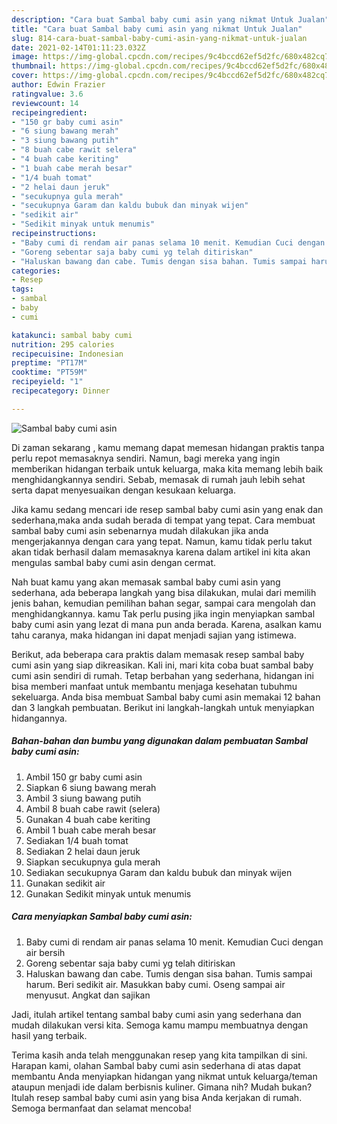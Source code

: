 ```yaml
---
description: "Cara buat Sambal baby cumi asin yang nikmat Untuk Jualan"
title: "Cara buat Sambal baby cumi asin yang nikmat Untuk Jualan"
slug: 814-cara-buat-sambal-baby-cumi-asin-yang-nikmat-untuk-jualan
date: 2021-02-14T01:11:23.032Z
image: https://img-global.cpcdn.com/recipes/9c4bccd62ef5d2fc/680x482cq70/sambal-baby-cumi-asin-foto-resep-utama.jpg
thumbnail: https://img-global.cpcdn.com/recipes/9c4bccd62ef5d2fc/680x482cq70/sambal-baby-cumi-asin-foto-resep-utama.jpg
cover: https://img-global.cpcdn.com/recipes/9c4bccd62ef5d2fc/680x482cq70/sambal-baby-cumi-asin-foto-resep-utama.jpg
author: Edwin Frazier
ratingvalue: 3.6
reviewcount: 14
recipeingredient:
- "150 gr baby cumi asin"
- "6 siung bawang merah"
- "3 siung bawang putih"
- "8 buah cabe rawit selera"
- "4 buah cabe keriting"
- "1 buah cabe merah besar"
- "1/4 buah tomat"
- "2 helai daun jeruk"
- "secukupnya gula merah"
- "secukupnya Garam dan kaldu bubuk dan minyak wijen"
- "sedikit air"
- "Sedikit minyak untuk menumis"
recipeinstructions:
- "Baby cumi di rendam air panas selama 10 menit. Kemudian Cuci dengan air bersih"
- "Goreng sebentar saja baby cumi yg telah ditiriskan"
- "Haluskan bawang dan cabe. Tumis dengan sisa bahan. Tumis sampai harum. Beri sedikit air. Masukkan baby cumi. Oseng sampai air menyusut. Angkat dan sajikan"
categories:
- Resep
tags:
- sambal
- baby
- cumi

katakunci: sambal baby cumi 
nutrition: 295 calories
recipecuisine: Indonesian
preptime: "PT17M"
cooktime: "PT59M"
recipeyield: "1"
recipecategory: Dinner

---
```



![Sambal baby cumi asin](https://img-global.cpcdn.com/recipes/9c4bccd62ef5d2fc/680x482cq70/sambal-baby-cumi-asin-foto-resep-utama.jpg)

Di zaman  sekarang , kamu memang dapat memesan hidangan praktis tanpa perlu repot memasaknya sendiri. Namun, bagi mereka yang ingin memberikan hidangan terbaik untuk keluarga, maka kita memang lebih baik menghidangkannya sendiri. Sebab, memasak di rumah jauh lebih sehat serta dapat menyesuaikan dengan kesukaan keluarga.

Jika kamu sedang mencari ide resep sambal baby cumi asin yang enak dan sederhana,maka anda sudah berada di tempat yang tepat. Cara membuat sambal baby cumi asin  sebenarnya mudah dilakukan jika anda mengerjakannya dengan cara yang tepat. Namun, kamu tidak perlu takut akan tidak berhasil dalam memasaknya 
karena dalam artikel ini kita akan mengulas sambal baby cumi asin dengan cermat.  



Nah buat kamu yang akan memasak sambal baby cumi asin yang sederhana, ada beberapa langkah yang bisa dilakukan, mulai dari memilih jenis bahan, kemudian pemilihan bahan segar, sampai cara mengolah dan menghidangkannya. kamu Tak perlu pusing jika ingin menyiapkan sambal baby cumi asin yang lezat di mana pun anda berada. Karena, asalkan kamu  tahu caranya, maka hidangan ini dapat menjadi sajian yang istimewa.

Berikut, ada beberapa cara praktis  dalam memasak resep sambal baby cumi asin yang siap dikreasikan. Kali ini, mari kita coba buat sambal baby cumi asin sendiri di rumah. Tetap berbahan yang sederhana, hidangan ini bisa memberi manfaat untuk membantu menjaga kesehatan tubuhmu sekeluarga. Anda bisa membuat Sambal baby cumi asin memakai 12 bahan dan 3 langkah pembuatan. Berikut ini langkah-langkah untuk menyiapkan hidangannya.

<!--inarticleads1-->

##### Bahan-bahan dan bumbu yang digunakan dalam pembuatan Sambal baby cumi asin:

1. Ambil 150 gr baby cumi asin
1. Siapkan 6 siung bawang merah
1. Ambil 3 siung bawang putih
1. Ambil 8 buah cabe rawit (selera)
1. Gunakan 4 buah cabe keriting
1. Ambil 1 buah cabe merah besar
1. Sediakan 1/4 buah tomat
1. Sediakan 2 helai daun jeruk
1. Siapkan secukupnya gula merah
1. Sediakan secukupnya Garam dan kaldu bubuk dan minyak wijen
1. Gunakan sedikit air
1. Gunakan Sedikit minyak untuk menumis




<!--inarticleads2-->

##### Cara menyiapkan Sambal baby cumi asin:

1. Baby cumi di rendam air panas selama 10 menit. Kemudian Cuci dengan air bersih
1. Goreng sebentar saja baby cumi yg telah ditiriskan
1. Haluskan bawang dan cabe. Tumis dengan sisa bahan. Tumis sampai harum. Beri sedikit air. Masukkan baby cumi. Oseng sampai air menyusut. Angkat dan sajikan




Jadi, itulah artikel tentang  sambal baby cumi asin  yang sederhana dan mudah dilakukan versi kita. Semoga kamu mampu membuatnya dengan hasil yang terbaik. 

Terima kasih anda telah menggunakan resep yang kita tampilkan di sini. Harapan kami, olahan  Sambal baby cumi asin sederhana di atas dapat membantu Anda menyiapkan hidangan yang nikmat untuk keluarga/teman ataupun menjadi ide dalam berbisnis kuliner. Gimana nih? Mudah bukan? Itulah resep sambal baby cumi asin yang bisa Anda kerjakan di rumah. Semoga bermanfaat dan selamat mencoba!

